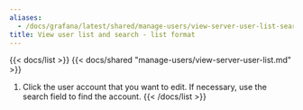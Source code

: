 ```yaml
---
aliases:
  - /docs/grafana/latest/shared/manage-users/view-server-user-list-search
title: View user list and search - list format
---
```


{{< docs/list >}}
{{< docs/shared "manage-users/view-server-user-list.md" >}}

1. Click the user account that you want to edit. If necessary, use the search field to find the account.
   {{< /docs/list >}}
